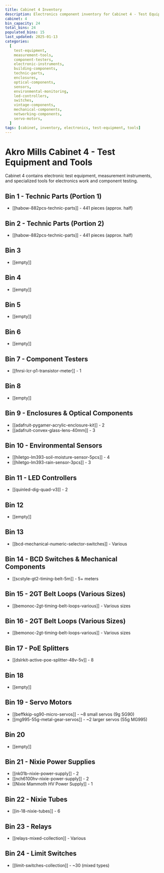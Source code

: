 ```yaml
---
title: Cabinet 4 Inventory
description: Electronics component inventory for Cabinet 4 - Test Equipment and Tools
cabinet: 4
bin_capacity: 24
total_bins: 24
populated_bins: 15
last_updated: 2025-01-13
categories:
  [
    test-equipment,
    measurement-tools,
    component-testers,
    electronic-instruments,
    building-components,
    technic-parts,
    enclosures,
    optical-components,
    sensors,
    environmental-monitoring,
    led-controllers,
    switches,
    vintage-components,
    mechanical-components,
    networking-components,
    servo-motors,
  ]
tags: [cabinet, inventory, electronics, test-equipment, tools]
---
```


# Akro Mills Cabinet 4 - Test Equipment and Tools

Cabinet 4 contains electronic test equipment, measurement instruments, and specialized tools for electronics work and component testing.

## Bin 1 - Technic Parts (Portion 1)

- [[habow-882pcs-technic-parts]] - 441 pieces (approx. half)

## Bin 2 - Technic Parts (Portion 2)

- [[habow-882pcs-technic-parts]] - 441 pieces (approx. half)

## Bin 3

- [[empty]]

## Bin 4

- [[empty]]

## Bin 5

- [[empty]]

## Bin 6

- [[empty]]

## Bin 7 - Component Testers

- [[fnrsi-lcr-p1-transistor-meter]] - 1

## Bin 8

- [[empty]]

## Bin 9 - Enclosures & Optical Components

- [[adafruit-pygamer-acrylic-enclosure-kit]] - 2
- [[adafruit-convex-glass-lens-40mm]] - 3

## Bin 10 - Environmental Sensors

- [[hiletgo-lm393-soil-moisture-sensor-5pcs]] - 4
- [[hiletgo-lm393-rain-sensor-3pcs]] - 3

## Bin 11 - LED Controllers

- [[quinled-dig-quad-v3]] - 2

## Bin 12

- [[empty]]

## Bin 13

- [[bcd-mechanical-numeric-selector-switches]] - Various

## Bin 14 - BCD Switches & Mechanical Components

- [[scstyle-gt2-timing-belt-5m]] - 5+ meters

## Bin 15 - 2GT Belt Loops (Various Sizes)

- [[bemonoc-2gt-timing-belt-loops-various]] - Various sizes

## Bin 16 - 2GT Belt Loops (Various Sizes)

- [[bemonoc-2gt-timing-belt-loops-various]] - Various sizes

## Bin 17 - PoE Splitters

- [[dslrkit-active-poe-splitter-48v-5v]] - 8

## Bin 18

- [[empty]]

## Bin 19 - Servo Motors

- [[beffkkip-sg90-micro-servos]] - ~8 small servos (9g SG90)
- [[mg995-55g-metal-gear-servos]] - ~2 larger servos (55g MG995)

## Bin 20

- [[empty]]

## Bin 21 - Nixie Power Supplies

- [[nk01b-nixie-power-supply]] - 2
- [[nch6100hv-nixie-power-supply]] - 2
- [[Nixie Mammoth HV Power Supply]] - 1

## Bin 22 - Nixie Tubes

- [[in-18-nixie-tubes]] - 6

## Bin 23 - Relays

- [[relays-mixed-collection]] - Various

## Bin 24 - Limit Switches

- [[limit-switches-collection]] - ~30 (mixed types)
